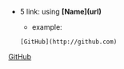 - 5 link: using __\[Name](url)__
  - example:
  
  ~~~~
  [GitHub](http://github.com)
  ~~~~

[GitHub](http://github.com)
